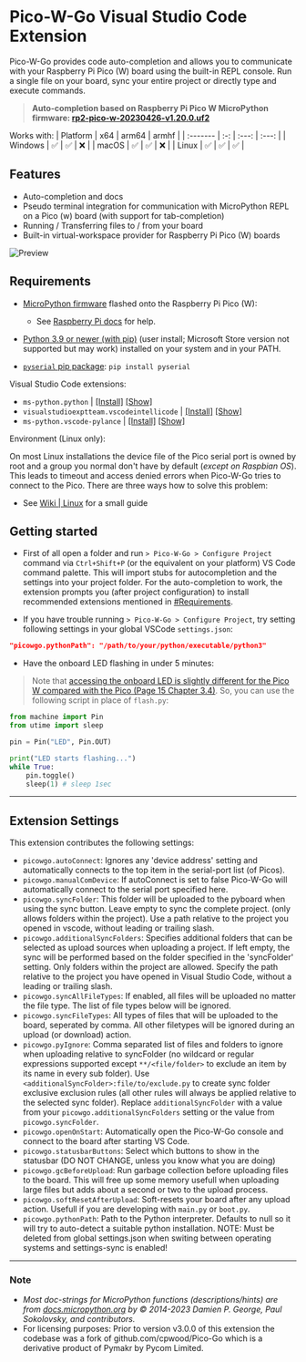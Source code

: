# Pico-W-Go Visual Studio Code Extension

Pico-W-Go provides code auto-completion and allows you to communicate with your Raspberry Pi Pico (W) board using the built-in REPL console. Run a single file on your board, sync your entire project or directly type and execute commands.

> __Auto-completion based on Raspberry Pi Pico W MicroPython firmware: [rp2-pico-w-20230426-v1.20.0.uf2](https://micropython.org/resources/firmware/rp2-pico-w-20230426-v1.20.0.uf2)__

Works with:
| Platform | x64 | arm64 | armhf |
| :------- | :-: | :---: | :---: |
| Windows  | ✅   | ✅     | ❌     |
| macOS    | ✅   | ✅     | ❌     |
| Linux    | ✅   | ✅     | ✅     |

## Features

- Auto-completion and docs
- Pseudo terminal integration for communication with MicroPython REPL on a Pico (w) board (with support for tab-completion)
- Running / Transferring files to / from your board
- Built-in virtual-workspace provider for Raspberry Pi Pico (W) boards

![Preview](images/preview.gif)

## Requirements

* [MicroPython firmware](https://micropython.org/download) flashed onto the Raspberry Pi Pico (W):
    - See [Raspberry Pi docs](https://www.raspberrypi.com/documentation/microcontrollers/micropython.html#drag-and-drop-micropython) for help.

* [Python 3.9 or newer (with pip)](https://www.python.org/downloads/) (user install; Microsoft Store version not supported but may work) installed on your system and in your PATH.
* [`pyserial` pip package](https://pypi.org/project/pyserial/): `pip install pyserial`

Visual Studio Code extensions:
* `ms-python.python` | [\[Install\]](vscode://extension/ms-python.python) [\[Show\]](https://marketplace.visualstudio.com/items?itemName=ms-python.python)
* `visualstudioexptteam.vscodeintellicode` | [\[Install\]](vscode://extension/visualstudioexptteam.vscodeintellicode) [\[Show\]](https://marketplace.visualstudio.com/items?itemName=VisualStudioExptTeam.vscodeintellicode)
* `ms-python.vscode-pylance` | [\[Install\]](vscode://extension/ms-python.vscode-pylance) [\[Show\]](https://marketplace.visualstudio.com/items?itemName=ms-python.vscode-pylance)

Environment (Linux only):

On most Linux installations the device file of the Pico serial port is owned by root and a group you normal don't have by default (*except on Raspbian OS*). This leads to timeout and access denied errors when Pico-W-Go tries to connect to the Pico. There are three ways how to solve this problem:
- See [Wiki | Linux](https://github.com/paulober/Pico-W-Go/wiki/Linux) for a small guide

## Getting started

- First of all open a folder and run `> Pico-W-Go > Configure Project` command via `Ctrl+Shift+P` (or the equivalent on your platform) VS Code command palette. This will import stubs for autocompletion and the settings into your project folder. For the auto-completion to work, the extension prompts you (after project configuration) to install recommended extensions mentioned in [\#Requirements](#requirements).

- If you have trouble running `> Pico-W-Go > Configure Project`, try setting following settings in your global VSCode `settings.json`:
```json
"picowgo.pythonPath": "/path/to/your/python/executable/python3"
```

- Have the onboard LED flashing in under 5 minutes:
> Note that [accessing the onboard LED is slightly different for the Pico W compared with the Pico (Page 15 Chapter 3.4)](https://datasheets.raspberrypi.com/picow/connecting-to-the-internet-with-pico-w.pdf). So, you can use the following script in place of `flash.py`:

```python
from machine import Pin
from utime import sleep

pin = Pin("LED", Pin.OUT)

print("LED starts flashing...")
while True:
    pin.toggle()
    sleep(1) # sleep 1sec
```

---

## Extension Settings

This extension contributes the following settings:

* `picowgo.autoConnect`: Ignores any 'device address' setting and automatically connects to the top item in the serial-port list (of Picos).
* `picowgo.manualComDevice`: If autoConnect is set to false Pico-W-Go will automatically connect to the serial port specified here.
* `picowgo.syncFolder`: This folder will be uploaded to the pyboard when using the sync button. Leave empty to sync the complete project. (only allows folders within the project). Use a path relative to the project you opened in vscode, without leading or trailing slash.
* `picowgo.additionalSyncFolders`: Specifies additional folders that can be selected as upload sources when uploading a project. If left empty, the sync will be performed based on the folder specified in the 'syncFolder' setting. Only folders within the project are allowed. Specify the path relative to the project you have opened in Visual Studio Code, without a leading or trailing slash.
* `picowgo.syncAllFileTypes`: If enabled, all files will be uploaded no matter the file type. The list of file types below will be ignored.
* `picowgo.syncFileTypes`: All types of files that will be uploaded to the board, seperated by comma. All other filetypes will be ignored during an upload (or download) action.
* `picowgo.pyIgnore`: Comma separated list of files and folders to ignore when uploading relative to syncFolder (no wildcard or regular expressions supported except `**/<file/folder>` to exclude an item by its name in every sub folder). Use `<additionalSyncFolder>:file/to/exclude.py` to create sync folder exclusive exclusion rules (all other rules will always be applied relative to the selected sync folder). Replace `additionalSyncFolder` with a value from your `picowgo.additionalSyncFolders` setting or the value from `picowgo.syncFolder`.
* `picowgo.openOnStart`: Automatically open the Pico-W-Go console and connect to the board after starting VS Code.
* `picowgo.statusbarButtons`: Select which buttons to show in the statusbar (DO NOT CHANGE, unless you know what you are doing)
* `picowgo.gcBeforeUpload`: Run garbage collection before uploading files to the board. This will free up some memory usefull when uploading large files but adds about a second or two to the upload process.
* `picowgo.softResetAfterUpload`: Soft-resets your board after any upload action. Usefull if you are developing with `main.py` or `boot.py`.
* `picowgo.pythonPath`: Path to the Python interpreter. Defaults to null so it will try to auto-detect a suitable python installation. NOTE: Must be deleted from global settings.json when switing between operating systems and settings-sync is enabled!

---

### Note

+ _Most doc-strings for MicroPython functions (descriptions/hints) are from [docs.micropython.org](https://docs.micropython.org/en/v1.19.1/) by © 2014-2023 Damien P. George, Paul Sokolovsky, and contributors._
+ For licensing purposes: Prior to version v3.0.0 of this extension the codebase was a fork of github.com/cpwood/Pico-Go which is a derivative product of Pymakr by Pycom Limited.
